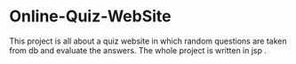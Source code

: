 # Online-Quiz-WebSite
This project is all about a quiz website in which random questions are taken from db and evaluate the answers. The whole project is written in jsp .

